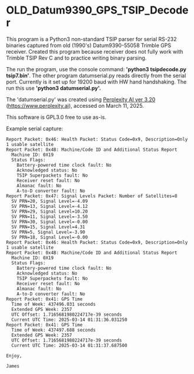 # OLD_Datum9390_GPS_TSIP_Decoder
This program is a Python3 non-standard TSIP parser for serial RS-232 binaries captured from old (1990's) Datum9390-55058 Trimble GPS receiver.
Created this program because receiver does not fully work with Trimble TSIP Rev C and to practice writing binary parsing.

The run the program, use the console command: <b>'python3 tsipdecode.py tsip7.bin'</b>.
The other program datumserial.py reads directly from the serial port. Currently is it set up for 19200 baud with HW hand handshaking. 
The run this use <b>'python3 datumserial.py'.</b> 

The 'datumserial.py' was created using [Perplexity AI ver 3.20](https://www.perplexity.ai/) (https://www.perplexity.ai), accessed on March 11, 2025.

This software is GPL3.0 free to use as-is.

Example serial capture:
```
Report Packet: 0x46: Health Packet: Status Code=0x9, Description=Only 1 usable satellite
Report Packet: 0x4B: Machine/Code ID and Additional Status Report
  Machine ID: 0X19
  Status Flags:
    Battery-powered time clock fault: No
    Acknowledged status: No
    TSIP Superpackets fault: No
    Receiver reset fault: No
    Almanac fault: No
    A-to-D converter fault: No
Report Packet: 0x47: Signal Levels Packet: Number of Satellites=8
  SV PRN=20, Signal Level=-4.09
  SV PRN=13, Signal Level=-4.12
  SV PRN=29, Signal Level=10.20
  SV PRN=11, Signal Level=-3.50
  SV PRN=30, Signal Level=-0.00
  SV PRN=15, Signal Level=4.31
  SV PRN=5, Signal Level=-3.90
  SV PRN=18, Signal Level=-0.00
Report Packet: 0x46: Health Packet: Status Code=0x9, Description=Only 1 usable satellite
Report Packet: 0x4B: Machine/Code ID and Additional Status Report
  Machine ID: 0X19
  Status Flags:
    Battery-powered time clock fault: No
    Acknowledged status: No
    TSIP Superpackets fault: No
    Receiver reset fault: No
    Almanac fault: No
    A-to-D converter fault: No
Report Packet: 0x41: GPS Time
  Time of Week: 437496.031 seconds
  Extended GPS Week: 2357
  UTC Offset: 1.7165681980224717e-39 seconds
  Current UTC Time: 2025-03-14 01:31:36.031250
Report Packet: 0x41: GPS Time
  Time of Week: 437497.688 seconds
  Extended GPS Week: 2357
  UTC Offset: 1.7165681980224717e-39 seconds
  Current UTC Time: 2025-03-14 01:31:37.687500

Enjoy,

James 
